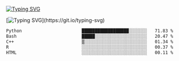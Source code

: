 [![Typing SVG](https://readme-typing-svg.demolab.com?font=Fira+Code&duration=1&pause=1000&center=true&vCenter=true&width=435&lines=Ivy+Streeter)](https://git.io/typing-svg)

[![Typing SVG](https://readme-typing-svg.demolab.com?font=Fira+Code&pause=1000&center=true&width=435&lines=Hello%2C+nice+to+meet+you!;I+am+a+researcher+in+biotech.;I+am+interested+in+bioinformatics.;I+am+self-taught+and+love+learning.;Feel+free+to+reach+out!)](https://git.io/typing-svg)
<!--START_SECTION:waka-->

```txt
Python                       ██████████████████░░░░░░░   71.83 %
Bash                         █████░░░░░░░░░░░░░░░░░░░░   20.47 %
C++                          ▒░░░░░░░░░░░░░░░░░░░░░░░░   01.34 %
R                            ░░░░░░░░░░░░░░░░░░░░░░░░░   00.37 %
HTML                         ░░░░░░░░░░░░░░░░░░░░░░░░░   00.11 %
```

<!--END_SECTION:waka-->
